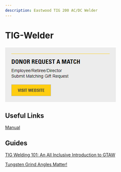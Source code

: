 ```yaml
---
description: Eastwood TIG 200 AC/DC Welder
---
```


# TIG-Welder

![](../.gitbook/assets/image%20%2848%29.png)

## Useful Links

[Manual](https://drive.google.com/open?id=1ZLkREWRh46expOI14z1Ztg3klk2MtHm_)

## Guides

[TIG Welding 101: An All Inclusive Introduction to GTAW](https://www.youtube.com/watch?v=gCCdiksvXMU)

[Tungsten Grind Angles Matter!](https://www.youtube.com/watch?v=LTb9HLoWTWA)

